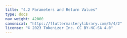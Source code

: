 ```yaml
---
title: "4.2 Parameters and Return Values"
type: docs
nav_weight: 42000
canonical: "https://fluttermasterylibrary.com/5/4/2"
license: "© 2023 Tokenizer Inc. CC BY-NC-SA 4.0"
---
```

